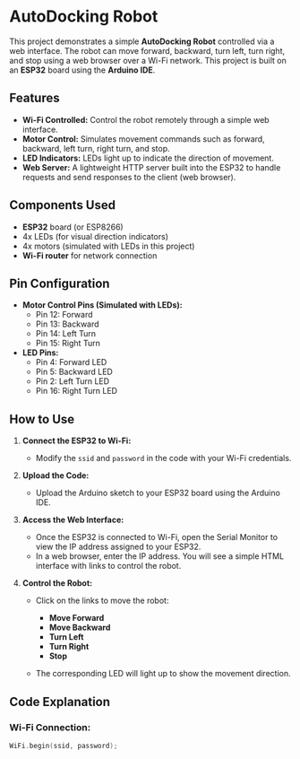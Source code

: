 # AutoDocking Robot

This project demonstrates a simple **AutoDocking Robot** controlled via a web interface. The robot can move forward, backward, turn left, turn right, and stop using a web browser over a Wi-Fi network. This project is built on an **ESP32** board using the **Arduino IDE**.

## Features
- **Wi-Fi Controlled:** Control the robot remotely through a simple web interface.
- **Motor Control:** Simulates movement commands such as forward, backward, left turn, right turn, and stop.
- **LED Indicators:** LEDs light up to indicate the direction of movement.
- **Web Server:** A lightweight HTTP server built into the ESP32 to handle requests and send responses to the client (web browser).

## Components Used
- **ESP32** board (or ESP8266)
- 4x LEDs (for visual direction indicators)
- 4x motors (simulated with LEDs in this project)
- **Wi-Fi router** for network connection

## Pin Configuration
- **Motor Control Pins (Simulated with LEDs):**
  - Pin 12: Forward
  - Pin 13: Backward
  - Pin 14: Left Turn
  - Pin 15: Right Turn
- **LED Pins:**
  - Pin 4: Forward LED
  - Pin 5: Backward LED
  - Pin 2: Left Turn LED
  - Pin 16: Right Turn LED

## How to Use
1. **Connect the ESP32 to Wi-Fi:**
   - Modify the `ssid` and `password` in the code with your Wi-Fi credentials.

2. **Upload the Code:**
   - Upload the Arduino sketch to your ESP32 board using the Arduino IDE.

3. **Access the Web Interface:**
   - Once the ESP32 is connected to Wi-Fi, open the Serial Monitor to view the IP address assigned to your ESP32.
   - In a web browser, enter the IP address. You will see a simple HTML interface with links to control the robot.

4. **Control the Robot:**
   - Click on the links to move the robot:
     - **Move Forward**
     - **Move Backward**
     - **Turn Left**
     - **Turn Right**
     - **Stop**

   - The corresponding LED will light up to show the movement direction.

## Code Explanation

### Wi-Fi Connection:
```cpp
WiFi.begin(ssid, password);
